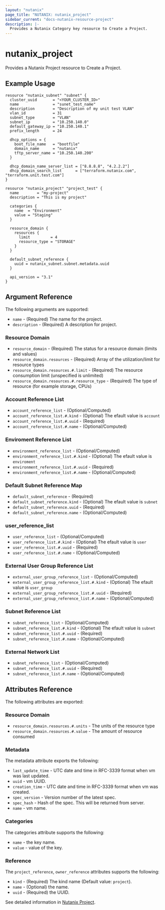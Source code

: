 ```yaml
---
layout: "nutanix"
page_title: "NUTANIX: nutanix_project"
sidebar_current: "docs-nutanix-resource-project"
description: |-
  Provides a Nutanix Category key resource to Create a Project.
---
```


# nutanix_project

Provides a Nutanix Project resource to Create a Project.

## Example Usage

```hcl
resource "nutanix_subnet" "subnet" {
  cluster_uuid       = "<YOUR_CLUSTER_ID>"
  name               = "sunet_test_name"
  description        = "Description of my unit test VLAN"
  vlan_id            = 31
  subnet_type        = "VLAN"
  subnet_ip          = "10.250.140.0"
  default_gateway_ip = "10.250.140.1"
  prefix_length      = 24

  dhcp_options = {
    boot_file_name   = "bootfile"
    domain_name      = "nutanix"
    tftp_server_name = "10.250.140.200"
  }

  dhcp_domain_name_server_list = ["8.8.8.8", "4.2.2.2"]
  dhcp_domain_search_list      = ["terraform.nutanix.com", "terraform.unit.test.com"]
}

resource "nutanix_project" "project_test" {
  name        = "my-project"
  description = "This is my project"

  categories {
    name  = "Environment"
    value = "Staging"
  }

  resource_domain {
    resources {
      limit         = 4
      resource_type = "STORAGE"
    }
  }

  default_subnet_reference {
    uuid = nutanix_subnet.subnet.metadata.uuid
  }

  api_version = "3.1"
}
```

## Argument Reference

The following arguments are supported:

* `name` - (Required) The name for the project.
* `description` - (Required) A description for project.

### Resource Domain
* `resource_domain` - (Required) The status for a resource domain (limits and values)
* `resource_domain.resources` - (Required) Array of the utilization/limit for resource types
* `resource_domain.resources.#.limit` - (Required) The resource consumption limit (unspecified is unlimited)
* `resource_domain.resources.#.resource_type` - (Required) The type of resource (for example storage, CPUs)

### Account Reference List
* `account_reference_list` - (Optional/Computed)
* `account_reference_list.#.kind` - (Optional) The efault value is `account`
* `account_reference_list.#.uuid` - (Required)
* `account_reference_list.#.name` - (Optional/Computed)

### Enviroment Reference List
* `environment_reference_list` - (Optional/Computed)
* `environment_reference_list.#.kind` - (Optional) The efault value is `enviroment`
* `environment_reference_list.#.uuid` - (Required)
* `environment_reference_list.#.name` - (Optional/Computed)

### Default Subnet Reference Map
* `default_subnet_reference` - (Required)
* `default_subnet_reference.kind` - (Optional) The efault value is `subnet`
* `default_subnet_reference.uuid` - (Required)
* `default_subnet_reference.name` - (Optional/Computed)

### user_reference_list
* `user_reference_list` - (Optional/Computed)
* `user_reference_list.#.kind` - (Optional) The efault value is `user`
* `user_reference_list.#.uuid` - (Required)
* `user_reference_list.#.name` - (Optional/Computed)

### External User Group Reference List
* `external_user_group_reference_list` - (Optional/Computed)
* `external_user_group_reference_list.#.kind` - (Optional) The efault value is `user_group`
* `external_user_group_reference_list.#.uuid` - (Required)
* `external_user_group_reference_list.#.name` - (Optional/Computed)

### Subnet Reference List
* `subnet_reference_list` - (Optional/Computed)
* `subnet_reference_list.#.kind` - (Optional) The efault value is `subnet`
* `subnet_reference_list.#.uuid` - (Required)
* `subnet_reference_list.#.name` - (Optional/Computed)

### External Network List
* `subnet_reference_list` - (Optional/Computed)
* `subnet_reference_list.#.uuid` - (Required)
* `subnet_reference_list.#.name` - (Optional/Computed)


## Attributes Reference
The following attributes are exported:

### Resource Domain
* `resource_domain.resources.#.units` - The units of the resource type
* `resource_domain.resources.#.value` - The amount of resource consumed

### Metadata
The metadata attribute exports the following:

* `last_update_time` - UTC date and time in RFC-3339 format when vm was last updated.
* `uuid` - vm UUID.
* `creation_time` - UTC date and time in RFC-3339 format when vm was created.
* `spec_version` - Version number of the latest spec.
* `spec_hash` - Hash of the spec. This will be returned from server.
* `name` - vm name.

### Categories
The categories attribute supports the following:

* `name` - the key name.
* `value` - value of the key.

### Reference
The `project_reference`, `owner_reference` attributes supports the following:

* `kind` - (Required) The kind name (Default value: `project`).
* `name` - (Optional) the name.
* `uuid` - (Required) the UUID.

See detailed information in [Nutanix Project](https://www.nutanix.dev/reference/prism_central/v3/api/projects/postprojects/).
